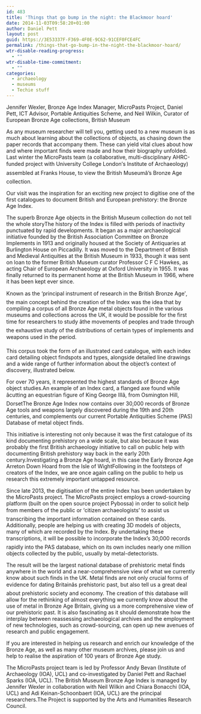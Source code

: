 ```yaml
---
id: 483
title: 'Things that go bump in the night: the Blackmoor hoard'
date: 2014-11-03T09:58:20+01:00
author: Daniel Pett
layout: post
guid: https://3E53337F-F369-4F0E-9C62-91CEF0FCE4FC
permalink: /things-that-go-bump-in-the-night-the-blackmoor-hoard/
wtr-disable-reading-progress:
  - ""
wtr-disable-time-commitment:
  - ""
categories:
  - archaeology
  - museums
  - Techie stuff
---
```

Jennifer Wexler, Bronze Age Index Manager, MicroPasts Project, Daniel Pett, ICT Advisor, Portable Antiquities Scheme, and Neil Wilkin, Curator of European Bronze Age collections, British Museum

As any museum researcher will tell you, getting used to a new museum is as much about learning about the collections of objects, as chasing down the paper records that accompany them. These can yield vital clues about how and where important finds were made and how their biography unfolded. Last winter the MicroPasts team (a collaborative, multi-disciplinary AHRC-funded project with University College London&#8217;s Institute of Archaeology) assembled at Franks House, to view the British Museumâ&#8217;s Bronze Age collection. 

Our visit was the inspiration for an exciting new project to digitise one of the first catalogues to document British and European prehistory: the Bronze Age Index.

The superb Bronze Age objects in the British Museum collection do not tell the whole storyThe history of the Index is filled with periods of inactivity punctuated by rapid developments. It began as a major archaeological initiative founded by the British Association Committee on Bronze Implements in 1913 and originally housed at the Society of Antiquaries at Burlington House on Piccadilly. It was moved to the Department of British and Medieval Antiquities at the British Museum in 1933, though it was sent on loan to the former British Museum curator Professor C F C Hawkes, as acting Chair of European Archaeology at Oxford University in 1955. It was finally returned to its permanent home at the British Museum in 1966, where it has been kept ever since.

Known as the &#8216;principal instrument of research in the British Bronze Age&#8217;, the main concept behind the creation of the Index was the idea that by compiling a corpus of all Bronze Age metal objects found in the various museums and collections across the UK, it would be possible for the first time for researchers to study âthe movements of peoples and trade through the exhaustive study of the distributions of certain types of implements and weapons used in the period. 

This corpus took the form of an illustrated card catalogue, with each index card detailing object findspots and types, alongside detailed line drawings and a wide range of further information about the object&#8217;s context of discovery, illustrated below. 

For over 70 years, it represented the highest standards of Bronze Age object studies.An example of an Index card, a flanged axe found while âcutting an equestrian figure of King George IIIâ, from Osmington Hill, DorsetThe Bronze Age Index now contains over 30,000 records of Bronze Age tools and weapons largely discovered during the 19th and 20th centuries, and complements our current Portable Antiquities Scheme (PAS) Database of metal object finds. 

This initiative is interesting not only because it was the first catalogue of its kind documenting prehistory on a wide scale, but also because it was probably the first British archaeology initiative to call on public help with documenting British prehistory way back in the early 20th century.Investigating a Bronze Age hoard, in this case the Early Bronze Age Arreton Down Hoard from the Isle of WightFollowing in the footsteps of creators of the Index, we are once again calling on the public to help us research this extremely important untapped resource. 

Since late 2013, the digitisation of the entire Index has been undertaken by the MicroPasts project. The MicroPasts project employs a crowd-sourcing platform (built on the open source project Pybossa) in order to solicit help from members of the public or &#8216;citizen archaeologists&#8217; to assist us transcribing the important information contained on these cards. Additionally, people are helping us with creating 3D models of objects, many of which are recorded by the Index. By undertaking these transcriptions, it will be possible to incorporate the Index&#8217;s 30,000 records rapidly into the PAS database, which on its own includes nearly one million objects collected by the public, usually by metal-detectorists.

The result will be the largest national database of prehistoric metal finds anywhere in the world and a near-comprehensive view of what we currently know about such finds in the UK. Metal finds are not only crucial forms of evidence for dating Britainâs prehistoric past, but also tell us a great deal about prehistoric society and economy. The creation of this database will allow for the rethinking of almost everything we currently know about the use of metal in Bronze Age Britain, giving us a more comprehensive view of our prehistoric past. It is also fascinating as it should demonstrate how the interplay between reassessing archaeological archives and the employment of new technologies, such as crowd-sourcing, can open up new avenues of research and public engagement.

If you are interested in helping us research and enrich our knowledge of the Bronze Age, as well as many other museum archives, please join us and help to realise the aspiration of 100 years of Bronze Age study.

The MicroPasts project team is led by Professor Andy Bevan (Institute of Archaeology (IOA), UCL) and co-investigated by Daniel Pett and Rachael Sparks (IOA, UCL). The British Museum Bronze Age Index is managed by Jennifer Wexler in collaboration with Neil Wilkin and Chiara Bonacchi (IOA, UCL) and Adi Keinan-Schoonbaert (IOA, UCL) are the principal researchers.The Project is supported by the Arts and Humanities Research Council.